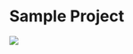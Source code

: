<h1>Sample Project</h1>
<img src="http://13.234.116.112:3000/aninda/proj/raw/branch/master/ohV9Ji.jpeg">